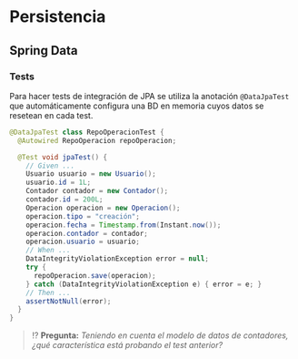 # Persistencia
## Spring Data
### Tests

Para hacer tests de integración de JPA se utiliza la anotación `@DataJpaTest` que automáticamente configura una BD en memoria cuyos datos se resetean en cada test.

```java
@DataJpaTest class RepoOperacionTest {
  @Autowired RepoOperacion repoOperacion;

  @Test void jpaTest() {
    // Given ...
    Usuario usuario = new Usuario();
    usuario.id = 1L;
    Contador contador = new Contador();
    contador.id = 200L;
    Operacion operacion = new Operacion();
    operacion.tipo = "creación";
    operacion.fecha = Timestamp.from(Instant.now());
    operacion.contador = contador;
    operacion.usuario = usuario;
    // When ...
    DataIntegrityViolationException error = null;
    try { 
      repoOperacion.save(operacion); 
    } catch (DataIntegrityViolationException e) { error = e; }
    // Then ...
    assertNotNull(error);
  }
}
```

> ⁉️ **Pregunta:** _Teniendo en cuenta el modelo de datos de contadores, ¿qué característica está probando el test anterior?_